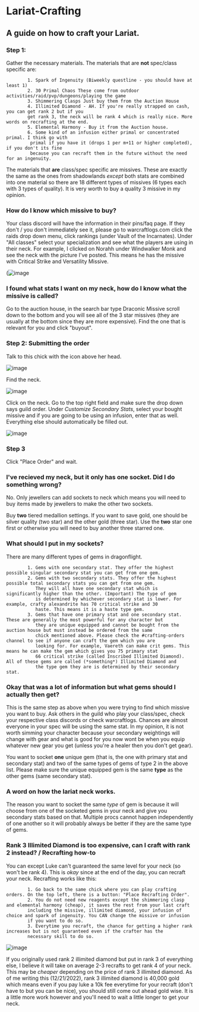 # Lariat-Crafting
## A guide on how to craft your Lariat.

### Step 1: 
Gather the necessary materials. The materials that are **not** spec/class specific are:

            1. Spark of Ingenuity (Biweekly questline - you should have at least 1)
            2. 30 Primal Chaos These come from outdoor activities/raid/pvp/dungeons/playing the game
            3. Shimmering Clasps Just buy them from the Auction House
            4. Illimited Diamond - AH. If you're really strapped on cash, you can get rank 2 but if you 
            get rank 3, the neck will be rank 4 which is really nice. More words on recrafting at the end.
            5. Elemental Harmony - Buy it from the Auction house. 
            6. Some kind of an infusion either primal or concentrated primal. I think go with 
             primal if you have it (drops 1 per m+11 or higher completed), if you don't its fine 
             because you can recraft them in the future without the need for an ingenuity. 

The materials that **are** class/spec specific are missives. These are exactly the same as the ones from 
shadowlands *except* both stats are combined into one material so there are 18 different types of missives 
(6 types each with 3 types of quality). It is very worth to buy a quality 3 missive in my opinion.

### How do I know which missive to buy?

Your class discord will have the information in their pins/faq page. If they don't / you don't immediately
see it, please go to warcraftlogs.com click the raids drop down menu, click rankings (under Vault of the 
Incarnates). Under "All classes" select your specialization and see what the players are using in their 
neck. For example, I clicked on Norahh under Windwalker Monk and see the neck with the picture I've posted. 
This means he has the missive with Critical Strike and Versatility Missive. 

(![image](https://user-images.githubusercontent.com/80606953/208825689-b4db6ed6-4fb0-48c1-b462-c92fc6748dc0.png)

### I found what stats I want on my neck, how do I know what the missive is called?

Go to the auction house, in the search bar type Draconic Missive scroll down to the bottom and you will 
see all of the 3 star missives (they are usually at the bottom since they are more expensive). Find the 
one that is relevant for you and click "buyout". 

### Step 2: Submitting the order

Talk to this chick with the icon above her head. 

![image](https://user-images.githubusercontent.com/80606953/208825848-dc8c41fd-67c6-4c75-860c-591a8003e735.png)

Find the neck.

![image](https://user-images.githubusercontent.com/80606953/208825920-e107f062-4bf7-4178-ae4a-c0a833f1ddf3.png)

Click on the neck. Go to the top right field and make sure the drop down says guild order. Under 
*Customize Secondary Stats*, select your bought missive and if you are going to be using an infusion, enter 
that as well. Everything else should automatically be filled out. 

![image](https://user-images.githubusercontent.com/80606953/208825962-146c8e87-0ea5-4493-8d1b-3abc8b431c43.png)

### Step 3

Click "Place Order" and wait.

### I've recieved my neck, but it only has one socket. Did I do something wrong?

No. Only jewellers can add sockets to neck which means you will need to buy items made by jewellers to make the other two 
sockets. 

Buy **two** tiered medallion settings. If you want to save gold, one should be silver quality (two star) and the other gold 
(three star). Use the **two** star one first or otherwise you will need to buy another three starred one.

### What should I put in my sockets?

There are many different types of gems in dragonflight. 

            1. Gems with one secondary stat. They offer the highest possible singular secondary stat you can get from one gem.
            2. Gems with two secondary stats. They offer the highest possible total secondary stats you can get from one gem. 
               They will all have one secondary stat which is significantly higher than the other. (Important) The type of gem
               is determined by whichever secondary stat is lower. For example, crafty alexandrite has 70 critical strike and 30
               haste. This means it is a haste type gem.
            3. Gems that have one primary stat and one secondary stat. These are generally the most powerful for any character but
               they are unique equipped and cannot be bought from the auction house but must instead be ordered from the same
               chick mentioned above. Please check the #crafting-orders channel to see if anyone can craft the gem which you are
               looking for. For example, Vaereth can make crit gems. This means he can make the gem which gives you 75 primary stat 
               66 critical strike (called Inscribed Illimited Diamond). All of these gems are called (*something*) Illimited Diamond and
               the type gem they are is determined by their secondary stat. 
            
### Okay that was a lot of information but what gems should I actually then get?    
            
This is the same step as above when you were trying to find which missive you want to buy. Ask others in the guild who play your 
class/spec, check your respective class discords or check warcraftlogs. Chances are almost everyone in your spec will be using the same stat. 
In my opinion, it is not worth simming your character because your secondary weightings will change with gear and what is good for you now wont 
be when you equip whatever new gear you get (unless you're a healer then you don't get gear). 

You want to socket **one** unique gem (that is, the one with primary stat and secondary stat) and two of the 
same types of gems of type 2 in the above list. Please make sure the unique equipped gem is the same **type** as the other gems 
(same secondary stat).    

### A word on how the lariat neck works.
            
The reason you want to socket the same *type* of gem is because it will choose from one of the socketed gems in your neck and 
give you secondary stats based on that. Multiple procs cannot happen independently of one another so it will probably always be 
better if they are the same type of gems.

### Rank 3 Illimited Diamond is too expensive, can I craft with rank 2 instead? / Recrafting how-to

You can except Luke can't guaranteed the same level for your neck (so won't be rank 4). This is *okay* since at the end of the day,
you can recraft your neck. Recrafting works like this:

            1. Go back to the same chick where you can play crafting orders. On the top left, there is a button: "Place Recrafting Order". 
            2. You do not need new reagents except the shimmering clasp and elemental harmony (cheap), it saves the rest from your last craft
            including the missive, illimited diamond, your infusion of choice and spark of ingenuity. You CAN change the missive or infusion
            if you want to do so. 
            3. Everytime you recraft, the chance for getting a higher rank increases but is not guaranteed even if the crafter has the
            necessary skill to do so. 
            
![image](https://user-images.githubusercontent.com/80606953/209083221-4ff6f4e7-703f-4f28-9b23-8d85c685ffc7.png)
 
If you originally used rank 2 illimited diamond but put in rank 3 of everything else, I believe it will take on average 2-3 recrafts to get rank 4
of your neck. This may be *cheaper* depending on the price of rank 3 illimited diamond. As of me writing this (12/21/2022), rank 3 illimited diamond is
40,000 gold which means even if you pay luke a 10k fee everytime for your recraft (don't have to but you can be nice), you should still come out ahead 
gold wise. It is a little more work however and you'll need to wait a little longer to get your neck. 
